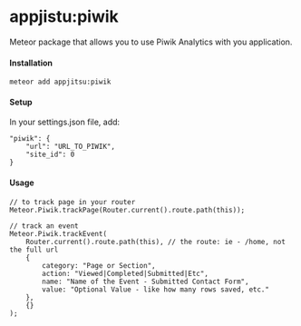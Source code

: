 # appjistu:piwik
Meteor package that allows you to use Piwik Analytics with you application.

#### Installation

```
meteor add appjitsu:piwik
```

#### Setup

In your settings.json file, add:

```
"piwik": {
	"url": "URL_TO_PIWIK",
	"site_id": 0
}
```

#### Usage

```
// to track page in your router
Meteor.Piwik.trackPage(Router.current().route.path(this)); 
```

```
// track an event
Meteor.Piwik.trackEvent(
	Router.current().route.path(this), // the route: ie - /home, not the full url
	{
		category: "Page or Section",
		action: "Viewed|Completed|Submitted|Etc",
		name: "Name of the Event - Submitted Contact Form",
		value: "Optional Value - like how many rows saved, etc."
	},
	{}
);
```
